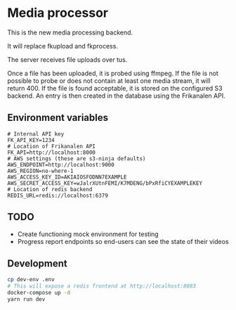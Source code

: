 # Media processor

This is the new media processing backend.

It will replace fkupload and fkprocess.

The server receives file uploads over tus.

Once a file has been uploaded, it is probed using ffmpeg.
If the file is not possible to probe or does not contain at least one media stream, it will return 400.
If the file is found acceptable, it is stored on the configured S3 backend.
An entry is then created in the database using the Frikanalen API.

## Environment variables

```dotenv
# Internal API key
FK_API_KEY=1234
# Location of Frikanalen API
FK_API=http://localhost:8000
# AWS settings (these are s3-ninja defaults)
AWS_ENDPOINT=http://localhost:9000
AWS_REGION=no-where-1
AWS_ACCESS_KEY_ID=AKIAIOSFODNN7EXAMPLE
AWS_SECRET_ACCESS_KEY=wJalrXUtnFEMI/K7MDENG/bPxRfiCYEXAMPLEKEY
# Location of redis backend
REDIS_URL=redis://localhost:6379
```

## TODO

- Create functioning mock environment for testing
- Progress report endpoints so end-users can see the state of their videos

## Development

```bash
cp dev-env .env
# This will expose a redis frontend at http://localhost:8083
docker-compose up -d
yarn run dev

```
